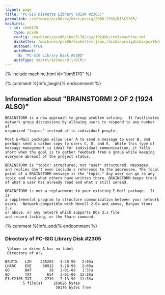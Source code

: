 ```yaml
---
layout: page
title: "PC-SIG Diskette Library (Disk #2305)"
permalink: /software/pcx86/sw/misc/pcsig/2000-2999/DISK2305/
machines:
  - id: ibm5170
    type: pcx86
    config: /machines/pcx86/ibm/5170/cga/1024kb/rev3/machine.xml
    diskettes: /machines/pcx86/diskettes.json,/disks/pcsigdisks/pcx86/diskettes.json
    autoGen: true
    autoMount:
      B: "PC-SIG Library Disk #2305"
    autoType: $date\r$time\rB:\rDIR\r
---
```


{% include machine.html id="ibm5170" %}

{% comment %}info_begin{% endcomment %}

## Information about "BRAINSTORM! 2 OF 2 (1924 ALSO)"

    BRAINSTORM is a new approach to group problem solving.  It facilitates
    network group discussions by allowing users to respond to any number of
    organized "topics" instead of to individual people.
    
    Most E-Mail packages allow user A to send a message to user B, and
    perhaps send a carbon copy to users C, D, and E.  While this type of
    message management is ideal for individual communication, it falls
    short when the goal is to gather feedback from a group while keeping
    everyone abreast of the project status.
    
    BRAINSTORM is "topic" structured, not "user" structured. Messages
    and replies don't even include a reference to the addressee. The focal
    point of a BRAINSTORM message is the "topic." Any user can go to any
    topic and read what others have written there. BRAINSTORM keeps track
    of what a user has already read and what's still unread.
    
    BRAINSTORM is not a replacement to your existing E-Mail package.  It is
    a supplemental program to structure communication between your network
    users.  Network-compatible with Novell 2.0a and above, Banyan Vines 2.x
    or above, or any network which supports DOS 3.x file
    and record-locking, or the Share command.
{% comment %}info_end{% endcomment %}


### Directory of PC-SIG Library Disk #2305

     Volume in drive A has no label
     Directory of A:\

    BSUTIL   LZH    235283   3-28-90   2:00a
    LHARC    EXE     30912   3-28-90   2:00a
    GO       BAT        38   1-01-80   1:37a
    GO       TXT       654   1-01-80  12:28a
    FILE2305 TXT      2739   7-13-90  11:36a
            5 file(s)     269626 bytes
                           50176 bytes free
